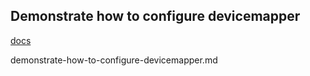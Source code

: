## Demonstrate how to configure devicemapper

[docs]()

demonstrate-how-to-configure-devicemapper.md
